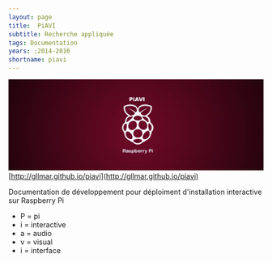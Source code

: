 ```yaml
---
layout: page
title:  PiAVI
subtitle: Recherche appliquée
tags: Documentation
years: ;2014-2016
shortname: piavi
---
```

![piavi](img_piavi_01.jpg)
[http://gllmar.github.io/piavi](http://gllmar.github.io/piavi)

Documentation de développement pour déploiment d'installation interactive sur Raspberry Pi

* P = pi
* i = interactive
* a = audio
* v = visual
* i = interface
